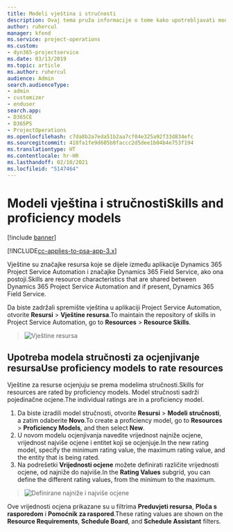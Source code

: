 ```yaml
---
title: Modeli vještina i stručnosti
description: Ovaj tema pruža informacije o tome kako upotrebljavati modele vještina i stručnosti.
author: ruhercul
manager: kfend
ms.service: project-operations
ms.custom:
- dyn365-projectservice
ms.date: 03/13/2019
ms.topic: article
ms.author: ruhercul
audience: Admin
search.audienceType:
- admin
- customizer
- enduser
search.app:
- D365CE
- D365PS
- ProjectOperations
ms.openlocfilehash: c7da8b2a7eda51b2aa7cf04e325a92f33d834efc
ms.sourcegitcommit: 418fa1fe9d605b8faccc2d5dee1b04b4e753f194
ms.translationtype: HT
ms.contentlocale: hr-HR
ms.lasthandoff: 02/10/2021
ms.locfileid: "5147464"
---
```

# <a name="skills-and-proficiency-models"></a><span data-ttu-id="25405-103">Modeli vještina i stručnosti</span><span class="sxs-lookup"><span data-stu-id="25405-103">Skills and proficiency models</span></span>

[!include [banner](../includes/psa-now-project-operations.md)]

[!INCLUDE[cc-applies-to-psa-app-3.x](../includes/cc-applies-to-psa-app-3x.md)]

<span data-ttu-id="25405-104">Vještine su značajke resursa koje se dijele između aplikacije Dynamics 365 Project Service Automation i značajke Dynamics 365 Field Service, ako ona postoji.</span><span class="sxs-lookup"><span data-stu-id="25405-104">Skills are resource characteristics that are shared between Dynamics 365 Project Service Automation and if present, Dynamics 365 Field Service.</span></span> 

<span data-ttu-id="25405-105">Da biste zadržali spremište vještina u aplikaciji Project Service Automation, otvorite **Resursi** \> **Vještine resursa**.</span><span class="sxs-lookup"><span data-stu-id="25405-105">To maintain the repository of skills in Project Service Automation, go to **Resources** \> **Resource Skills**.</span></span> 

> ![Vještine resursa](media/Resource-Management-image84.png)

## <a name="use-proficiency-models-to-rate-resources"></a><span data-ttu-id="25405-107">Upotreba modela stručnosti za ocjenjivanje resursa</span><span class="sxs-lookup"><span data-stu-id="25405-107">Use proficiency models to rate resources</span></span>

<span data-ttu-id="25405-108">Vještine za resurse ocjenjuju se prema modelima stručnosti.</span><span class="sxs-lookup"><span data-stu-id="25405-108">Skills for resources are rated by proficiency models.</span></span> <span data-ttu-id="25405-109">Model stručnosti sadrži pojedinačne ocjene.</span><span class="sxs-lookup"><span data-stu-id="25405-109">The individual ratings are in a proficiency model.</span></span> 

1. <span data-ttu-id="25405-110">Da biste izradili model stručnosti, otvorite **Resursi** \> **Modeli stručnosti**, a zatim odaberite **Novo**.</span><span class="sxs-lookup"><span data-stu-id="25405-110">To create a proficiency model, go to **Resources** \> **Proficiency Models**, and then select **New**.</span></span>
2. <span data-ttu-id="25405-111">U novom modelu ocjenjivanja navedite vrijednost najniže ocjene, vrijednost najviše ocjene i entitet koji se ocjenjuje.</span><span class="sxs-lookup"><span data-stu-id="25405-111">In the new rating model, specify the minimum rating value, the maximum rating value, and the entity that is being rated.</span></span>
3. <span data-ttu-id="25405-112">Na podrešetki **Vrijednosti ocjene** možete definirati različite vrijednosti ocjene, od najniže do najviše.</span><span class="sxs-lookup"><span data-stu-id="25405-112">In the **Rating Values** subgrid, you can define the different rating values, from the minimum to the maximum.</span></span>

> ![Definirane najniže i najviše ocjene](media/Resource-Management-image85.png)

<span data-ttu-id="25405-114">Ove vrijednosti ocjena prikazane su u filtrima **Preduvjeti resursa**, **Ploča s rasporedom** i **Pomoćnik za raspored**.</span><span class="sxs-lookup"><span data-stu-id="25405-114">These rating values are shown on the **Resource Requirements**, **Schedule Board**, and **Schedule Assistant** filters.</span></span>
